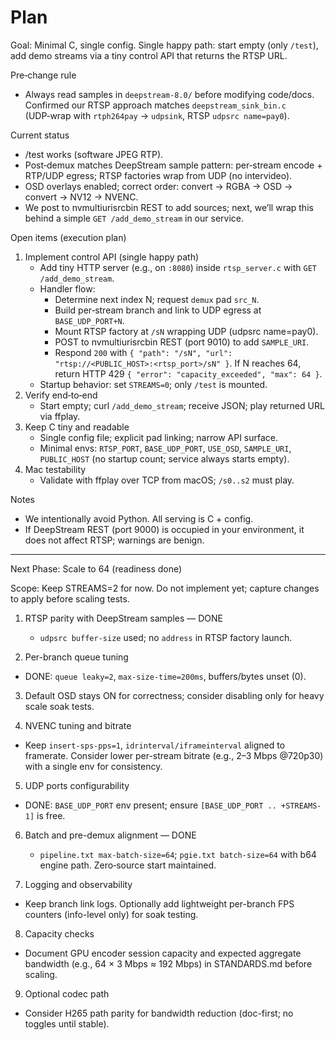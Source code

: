 # Plan

Goal: Minimal C, single config. Single happy path: start empty (only `/test`), add demo streams via a tiny control API that returns the RTSP URL.

Pre‑change rule
- Always read samples in `deepstream-8.0/` before modifying code/docs. Confirmed our RTSP approach matches `deepstream_sink_bin.c` (UDP‑wrap with `rtph264pay` → `udpsink`, RTSP `udpsrc name=pay0`).

Current status
- /test works (software JPEG RTP).
- Post‑demux matches DeepStream sample pattern: per‑stream encode + RTP/UDP egress; RTSP factories wrap from UDP (no intervideo).
- OSD overlays enabled; correct order: convert → RGBA → OSD → convert → NV12 → NVENC.
- We post to nvmultiurisrcbin REST to add sources; next, we’ll wrap this behind a simple `GET /add_demo_stream` in our service.

Open items (execution plan)
1) Implement control API (single happy path)
   - Add tiny HTTP server (e.g., on `:8080`) inside `rtsp_server.c` with `GET /add_demo_stream`.
   - Handler flow:
     - Determine next index N; request `demux` pad `src_N`.
     - Build per‑stream branch and link to UDP egress at `BASE_UDP_PORT+N`.
     - Mount RTSP factory at `/sN` wrapping UDP (udpsrc name=pay0).
     - POST to nvmultiurisrcbin REST (port 9010) to add `SAMPLE_URI`.
     - Respond `200` with `{ "path": "/sN", "url": "rtsp://<PUBLIC_HOST>:<rtsp_port>/sN" }`. If N reaches 64, return HTTP 429 `{ "error": "capacity_exceeded", "max": 64 }`.
   - Startup behavior: set `STREAMS=0`; only `/test` is mounted.
2) Verify end‑to‑end
   - Start empty; curl `/add_demo_stream`; receive JSON; play returned URL via ffplay.
3) Keep C tiny and readable
   - Single config file; explicit pad linking; narrow API surface.
   - Minimal envs: `RTSP_PORT`, `BASE_UDP_PORT`, `USE_OSD`, `SAMPLE_URI`, `PUBLIC_HOST` (no startup count; service always starts empty).
3) Mac testability
   - Validate with ffplay over TCP from macOS; `/s0..s2` must play.

Notes
- We intentionally avoid Python. All serving is C + config.
- If DeepStream REST (port 9000) is occupied in your environment, it does not affect RTSP; warnings are benign.

---

 Next Phase: Scale to 64 (readiness done)

Scope: Keep STREAMS=2 for now. Do not implement yet; capture changes to apply before scaling tests.

1) RTSP parity with DeepStream samples — DONE
   - `udpsrc buffer-size` used; no `address` in RTSP factory launch.

2) Per-branch queue tuning
- DONE: `queue leaky=2`, `max-size-time=200ms`, buffers/bytes unset (0).

3) Default OSD stays ON for correctness; consider disabling only for heavy scale soak tests.

4) NVENC tuning and bitrate
- Keep `insert-sps-pps=1`, `idrinterval/iframeinterval` aligned to framerate. Consider lower per-stream bitrate (e.g., 2–3 Mbps @720p30) with a single env for consistency.

5) UDP ports configurability
- DONE: `BASE_UDP_PORT` env present; ensure `[BASE_UDP_PORT .. +STREAMS-1]` is free.

6) Batch and pre-demux alignment — DONE
   - `pipeline.txt max-batch-size=64`; `pgie.txt batch-size=64` with b64 engine path. Zero‑source start maintained.

7) Logging and observability
- Keep branch link logs. Optionally add lightweight per-branch FPS counters (info-level only) for soak testing.

8) Capacity checks
- Document GPU encoder session capacity and expected aggregate bandwidth (e.g., 64 × 3 Mbps ≈ 192 Mbps) in STANDARDS.md before scaling.

9) Optional codec path
- Consider H265 path parity for bandwidth reduction (doc-first; no toggles until stable).
